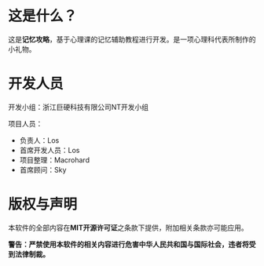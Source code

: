 # 这是什么？

这是**记忆攻略**，基于心理课的记忆辅助教程进行开发。是一项心理科代表所制作的小礼物。

# 开发人员

开发小组：浙江巨硬科技有限公司NT开发小组

项目人员：

- 负责人：Los
- 首席开发人员：Los
- 项目整理：Macrohard
- 首席顾问：Sky

# 版权与声明

本软件的全部内容在**MIT开源许可证**之条款下提供，附加相关条款亦可能应用。

**警告：严禁使用本软件的相关内容进行危害中华人民共和国与国际社会，违者将受到法律制裁。**

